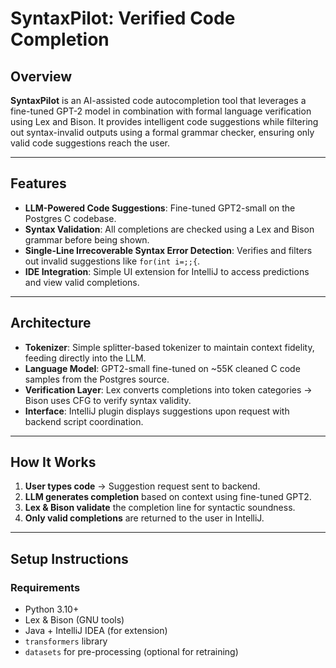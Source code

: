 # SyntaxPilot: Verified Code Completion

## Overview

**SyntaxPilot** is an AI-assisted code autocompletion tool that leverages a fine-tuned GPT-2 model in combination with formal language verification using Lex and Bison. It provides intelligent code suggestions while filtering out syntax-invalid outputs using a formal grammar checker, ensuring only valid code suggestions reach the user.

---

## Features

- **LLM-Powered Code Suggestions**: Fine-tuned GPT2-small on the Postgres C codebase.
- **Syntax Validation**: All completions are checked using a Lex and Bison grammar before being shown.
- **Single-Line Irrecoverable Syntax Error Detection**: Verifies and filters out invalid suggestions like `for(int i=;;{`.
- **IDE Integration**: Simple UI extension for IntelliJ to access predictions and view valid completions.

---

## Architecture

- **Tokenizer**: Simple splitter-based tokenizer to maintain context fidelity, feeding directly into the LLM.
- **Language Model**: GPT2-small fine-tuned on ~55K cleaned C code samples from the Postgres source.
- **Verification Layer**: Lex converts completions into token categories → Bison uses CFG to verify syntax validity.
- **Interface**: IntelliJ plugin displays suggestions upon request with backend script coordination.

---

## How It Works

1. **User types code** → Suggestion request sent to backend.
2. **LLM generates completion** based on context using fine-tuned GPT2.
3. **Lex & Bison validate** the completion line for syntactic soundness.
4. **Only valid completions** are returned to the user in IntelliJ.

---

## Setup Instructions

### Requirements

- Python 3.10+
- Lex & Bison (GNU tools)
- Java + IntelliJ IDEA (for extension)
- `transformers` library
- `datasets` for pre-processing (optional for retraining)
